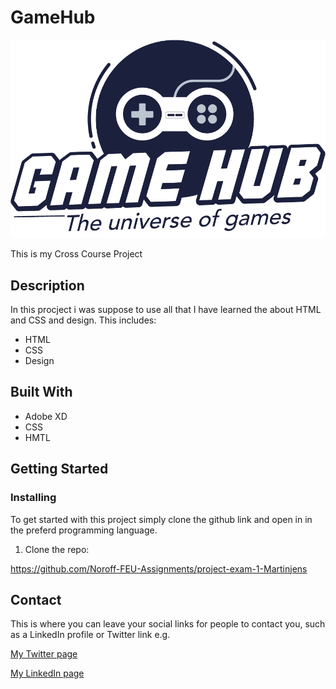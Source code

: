 # GameHub

<img class="logoimg" src="images/GameHub_Logo.png"/>

This is my Cross Course Project

## Description

In this procject i was suppose to use all that I have learned the about HTML and CSS and design.
This includes:

- HTML
- CSS
- Design

## Built With

- Adobe XD
- CSS
- HMTL

## Getting Started

### Installing

To get started with this project simply clone the github link and open in in the preferd programming language.

1. Clone the repo:

https://github.com/Noroff-FEU-Assignments/project-exam-1-Martinjens

## Contact

This is where you can leave your social links for people to contact you, such as a LinkedIn profile or Twitter link e.g.

[My Twitter page](www.twitter.com)

[My LinkedIn page](www.linkedin.com)
